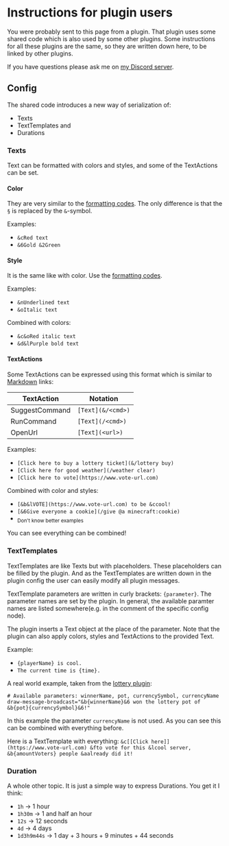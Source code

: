 # Instructions for plugin users

You were probably sent to this page from a plugin.
That plugin uses some shared code which is also used by some other plugins.
Some instructions for all these plugins are the same, so they are written down here, to be linked by other plugins.

If you have questions please ask me on [my Discord server](https://discord.gg/ZHZ9Z8T).

## Config

The shared code introduces a new way of serialization of:
- Texts
- TextTemplates and
- Durations

### Texts

Text can be formatted with colors and styles, and some of the TextActions can be set.

#### Color

They are very similar to the [formatting codes](http://minecraft.gamepedia.com/Formatting_codes).
The only difference is that the `§` is replaced by the `&`-symbol.

Examples:
- `&cRed text`
- `&6Gold &2Green`

#### Style

It is the same like with color. Use the [formatting codes](http://minecraft.gamepedia.com/Formatting_codes).

Examples:
- `&nUnderlined text`
- `&oItalic text`

Combined with colors:
- `&c&oRed italic text`
- `&d&lPurple bold text`

#### TextActions

Some TextActions can be expressed using this format which is similar to [Markdown](https://en.wikipedia.org/wiki/Markdown) links:

TextAction | Notation
--- | ---
SuggestCommand | `[Text](&/<cmd>)`
RunCommand | `[Text](/<cmd>)`
OpenUrl | `[Text](<url>)`

Examples:
- `[Click here to buy a lottery ticket](&/lottery buy)`
- `[Click here for good weather](/weather clear)`
- `[Click here to vote](https://www.vote-url.com)`

Combined with color and styles:
- `[&b&lVOTE](https://www.vote-url.com) to be &ccool!`
- `[&6Give everyone a cookie](/give @a minecraft:cookie)`
- <sub>Don't know better examples</sub>

You can see everything can be combined!

### TextTemplates

TextTemplates are like Texts but with placeholders. These placeholders can be filled
by the plugin. And as the TextTemplates are written down in the plugin config the user can
easily modify all plugin messages.

TextTemplate parameters are written in curly brackets: `{parameter}`.
The parameter names are set by the plugin. In general, the available paramter names
are listed somewhere(e.g. in the comment of the specific config node).

The plugin inserts a Text object at the place of the parameter. Note that
the plugin can also apply colors, styles and TextActions to the provided Text.

Example:
- `{playerName} is cool.`
- `The current time is {time}.`

A real world example, taken from the [lottery plugin](https://ore.spongepowered.org/RandomByte/Lottery):
```
# Available parameters: winnerName, pot, currencySymbol, currencyName
draw-message-broadcast="&b{winnerName}&6 won the lottery pot of &b{pot}{currencySymbol}&6!"
```
In this example the parameter `currencyName` is not used.
As you can see this can be combined with everything before.

Here is a TextTemplate with everything:
`&c[[Click here]](https://www.vote-url.com) &fto vote for this &lcool server, &b{amountVoters} people &aalready did it!`

### Duration

A whole other topic. It is just a simple way to express Durations.
You get it I think:
- `1h` -> 1 hour
- `1h30m` -> 1 and half an hour
- `12s` -> 12 seconds
- `4d` -> 4 days
- `1d3h9m44s` -> 1 day + 3 hours + 9 minutes + 44 seconds
